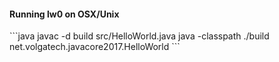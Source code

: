 <h4>Running lw0 on OSX/Unix</h4>
```java
javac -d build src/HelloWorld.java
java -classpath ./build net.volgatech.javacore2017.HelloWorld
```
